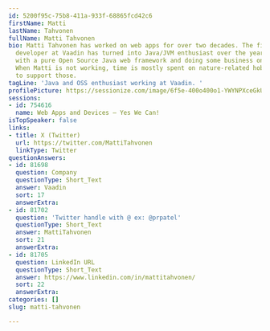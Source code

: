 ```yaml
---
id: 5200f95c-75b8-411a-933f-68865fcd42c6
firstName: Matti
lastName: Tahvonen
fullName: Matti Tahvonen
bio: Matti Tahvonen has worked on web apps for over two decades. The first-ever JS
  developer at Vaadin has turned into Java/JVM enthusiast over the years when working
  with a pure Open Source Java web framework and doing some business on top of it.
  When Matti is not working, time is mostly spent on nature-related hobbies and software
  to support those.
tagLine: 'Java and OSS enthusiast working at Vaadin. '
profilePicture: https://sessionize.com/image/6f5e-400o400o1-YWYNPXceGkU6bR33NenTb.jpg
sessions:
- id: 754616
  name: Web Apps and Devices – Yes We Can!
isTopSpeaker: false
links:
- title: X (Twitter)
  url: https://twitter.com/MattiTahvonen
  linkType: Twitter
questionAnswers:
- id: 81698
  question: Company
  questionType: Short_Text
  answer: Vaadin
  sort: 17
  answerExtra:
- id: 81702
  question: 'Twitter handle with @ ex: @prpatel'
  questionType: Short_Text
  answer: MattiTahvonen
  sort: 21
  answerExtra:
- id: 81705
  question: LinkedIn URL
  questionType: Short_Text
  answer: https://www.linkedin.com/in/mattitahvonen/
  sort: 22
  answerExtra:
categories: []
slug: matti-tahvonen

---
```

